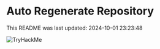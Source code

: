 # Auto Regenerate Repository

This README was last updated: 2024-10-01 23:23:48

 ![TryHackMe](https://tryhackme.com/badge/533634)